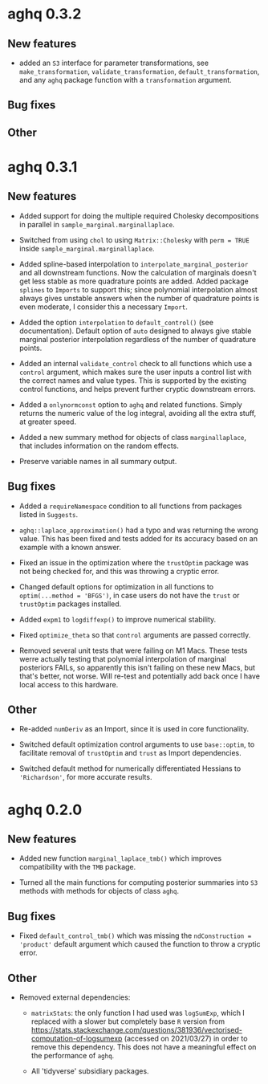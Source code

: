 # aghq 0.3.2

## New features

- added an `S3` interface for parameter transformations, see `make_transformation`,
`validate_transformation`, `default_transformation`, and any `aghq` package function with a `transformation`
argument.

## Bug fixes

## Other

# aghq 0.3.1

## New features

- Added support for doing the multiple required Cholesky decompositions in parallel in `sample_marginal.marginallaplace`.

- Switched from using `chol` to using `Matrix::Cholesky` with `perm = TRUE` inside `sample_marginal.marginallaplace`.

- Added spline-based interpolation to `interpolate_marginal_posterior` and all downstream functions. Now the calculation
of marginals doesn't get less stable as more quadrature points are added. Added package `splines` to `Imports`
to support this; since polynomial interpolation almost always gives unstable answers when the number of quadrature
points is even moderate, I consider this a necessary `Import`.

- Added the option `interpolation` to `default_control()` (see documentation).
Default option of `auto` designed to always give stable marginal posterior interpolation
regardless of the number of quadrature points.

- Added an internal `validate_control` check to all functions which use a `control` argument, which makes sure the user inputs a control list with the correct names and value types. This is supported by the existing control functions, and  helps prevent further cryptic downstream errors.

- Added a `onlynormconst` option to `aghq` and related functions. Simply returns the numeric value of the log integral, avoiding all the extra stuff, at greater speed.

- Added a new summary method for objects of class `marginallaplace`, that includes information on the random effects.

- Preserve variable names in all summary output.

## Bug fixes

- Added a `requireNamespace` condition to all functions from packages listed in `Suggests`.

- `aghq::laplace_approximation()` had a typo and was returning the wrong value. This has been fixed and tests added for its accuracy based on an example with a known answer.

- Fixed an issue in the optimization where the `trustOptim` package was not being checked
for, and this was throwing a cryptic error.

- Changed default options for optimization in all functions to `optim(...method = 'BFGS')`, in case
users do not have the `trust` or `trustOptim` packages installed.

- Added `expm1` to `logdiffexp()` to improve numerical stability.

- Fixed `optimize_theta` so that `control` arguments are passed correctly. 

- Removed several unit tests that were failing on M1 Macs. These tests werre actually
testing that polynomial interpolation of marginal posteriors FAILs, so apparently
this isn't failing on these new Macs, but that's better, not worse. Will re-test
and potentially add back once I have local access to this hardware.

## Other

- Re-added `numDeriv` as an Import, since it is used in core functionality.

- Switched default optimization control arguments to use `base::optim`, to facilitate
removal of `trustOptim` and `trust` as Import dependencies.

- Switched default method for numerically differentiated Hessians to `'Richardson'`,
for more accurate results.

# aghq 0.2.0

## New features

- Added new function `marginal_laplace_tmb()` which improves compatibility with the `TMB` package.

- Turned all the main functions for computing posterior summaries into `S3` methods
with methods for objects of class `aghq`.

## Bug fixes

- Fixed `default_control_tmb()` which was missing the `ndConstruction = 'product'` default argument
which caused the function to throw a cryptic error.

## Other

- Removed external dependencies:
  
  - `matrixStats`: the only function I had used was `logSumExp`, which I replaced
  with a slower but completely base `R` version from https://stats.stackexchange.com/questions/381936/vectorised-computation-of-logsumexp (accessed on 2021/03/27) in order to remove this dependency. This does not have a meaningful effect on the performance of `aghq`.
  
  - All 'tidyverse' subsidiary packages.
